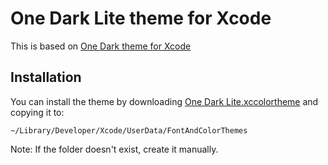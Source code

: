 # One Dark Lite theme for Xcode

This is based on [One Dark theme for Xcode](https://github.com/bojan/xcode-one-dark)

## Installation

You can install the theme by downloading [One Dark Lite.xccolortheme](https://raw.githubusercontent.com/soleares/xcode-one-dark-lite/master/One%20Dark%20Lite.xccolortheme) and copying it to:

	~/Library/Developer/Xcode/UserData/FontAndColorThemes

Note: If the folder doesn't exist, create it manually.

